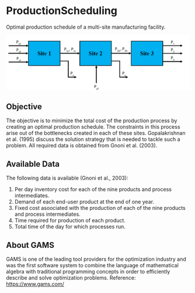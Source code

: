 # ProductionScheduling

Optimal production schedule of a multi-site manufacturing facility.


![Title image](https://github.com/dkedar7/ProductionScheduling/blob/master/production/plant.PNG?raw=true)

## Objective
The objective is to minimize the total cost of the production process by creating an optimal production schedule. The constraints in this process arise out of the bottlenecks created in each of these sites. Gopalakrishnan et al. (1995) discuss the solution strategy that is needed to tackle such a problem. All required data is obtained from Gnoni et al. (2003).


## Available Data
The following data is available (Gnoni et al., 2003): 
1. Per day inventory cost for each of the nine products and process intermediates. 
2. Demand of each end-user product at the end of one year. 
3. Fixed cost asoociated with the production of each of the nine products and process intermediates. 
4. Time required for production of each product. 
5. Total time of the day for which processes run.

## About GAMS
GAMS is one of the leading tool providers for the optimization industry and was the first software system to combine the language of mathematical algebra with traditional programming concepts in order to efficiently describe and solve optimization problems.
Reference: https://www.gams.com/

